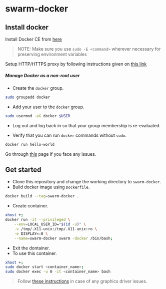 # swarm-docker

## Install docker
Install Docker CE from [here](https://docs.docker.com/install/linux/docker-ce/ubuntu/)
>NOTE: Make sure you use ```sudo -E <command>``` wherever necessary for preserving environment variables

Setup HTTP/HTTPS proxy by following instructions given on [this link](https://docs.docker.com/config/daemon/systemd/)

##### Manage Docker as a non-root user
- Create the ```docker``` group.
```sh
sudo groupadd docker
```
- Add your user to the ```docker``` group.
```sh
sudo usermod -aG docker $USER
```
- Log out and log back in so that your group membership is re-evaluated.

- Verify that you can run ```docker``` commands without ```sudo```.
```sh
docker run hello-world
```
Go through [this](https://docs.docker.com/install/linux/linux-postinstall/) page if you face any issues.

## Get started
- Clone this repository and change the working directory to ```swarm-docker```.
- Build docker image using ```Dockerfile```.
```sh
docker build --tag=swarm-docker .
```
- Create container.
```sh
xhost +;
docker run -it --privileged \
    --env=LOCAL_USER_ID="$(id -u)" \
    -v /tmp/.X11-unix:/tmp/.X11-unix:ro \
    -e DISPLAY=:0 \
    --name=swarm-docker swarm -docker /bin/bash;
```
- Exit the dontainer.
- To use this container.
```sh
xhost +;
sudo docker start <container_name>;
sudo docker exec -u 0 -it <container_name> bash
```

> Follow [these instructions](http://gernotklingler.com/blog/howto-get-hardware-accelerated-opengl-support-docker/) in case of any graphics driver issues.
